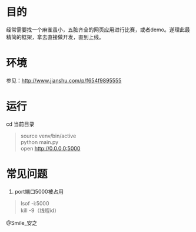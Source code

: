 # 目的
经常需要找一个麻雀虽小，五脏齐全的网页应用进行比赛，或者demo。遂理此最精简的框架，拿去直接做开发，直到上线。

# 环境
参见：http://www.jianshu.com/p/f654f9895555

# 运行
cd 当前目录
> source venv/bin/active  
> python main.py  
> open http://0.0.0.0:5000

# 常见问题
1. port端口5000被占用

> lsof -i:5000    
> kill -9（线程id）


@Smile_安之

  